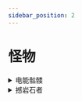 ```yaml
---
sidebar_position: 2
---
```


# 怪物
<details>

<summary>电能骷髅</summary>

属性: 电  
基础生命:  
基础攻速:  
基础伤害:  
攻击方式: 远程   

主动: 闪电步  
基础冷却: 8秒  
向移动方向光速移动3格, 期间无敌   
若触发技能时自身未移动, 则向前位移  
移动后使自身三秒内获得强化普攻  
闪电步至多储存3次, 内置冷却1秒  

主动: 强电齐射  
基础冷却: 7秒  
生成三发闪电箭矢, 短暂延迟后向视野前方飞去  
箭矢会在命中/结束时造成范围伤害, 并范围叠加1层电流  

被动:    
电力越高, 伤害与射速、冷却缩减均越高  
处在雨天时伤害更高  

强化:    
伤害更高, 弹道速度更快
射击带电子弹, 命中后有一半概率触发电弧  
电弧会为玩家附上一层电流  
5层电流时将造成0.75秒麻痹  


</details>
<details>

<summary>撼岩石者</summary>

属性: 石  
基础生命:  
基础攻速:  
基础伤害:  
攻击方式: 近身攻击 

被动:  
燃烧时永久提升自身防御, 至多提升5次  
普攻有1/3概率触发重击, 重击有1/3概率触发晕眩  
三次普攻保底触发一次重击  
三次重击保底触发一次晕眩  
三次普攻至多触发俩次重击  

主动: 飞跃击 基础冷却: 7秒  
跳至空中, 随后落地造成范围伤害与击飞  
落地过程越久, 范围伤害越高  
落地期间受伤将触发闪避，免疫该次伤害并向后翻滚  

主动: 飞石群 基础冷却: 12秒  
生成追踪玩家的石群, 石群由三个匀速环绕的石子组成  
每个石子会伤害所接触玩家, 概率造成流血效果  
石群每受击3次就会被摧毁1石子, 将石子全都摧毁后石群消失  
6秒后若石群仍存在, 则令剩余石子飞向自身  
石子飞行过程中仍可伤害玩家  
每颗石子都将在命中自身时为自身返还 飞石群 冷却  


</details>

